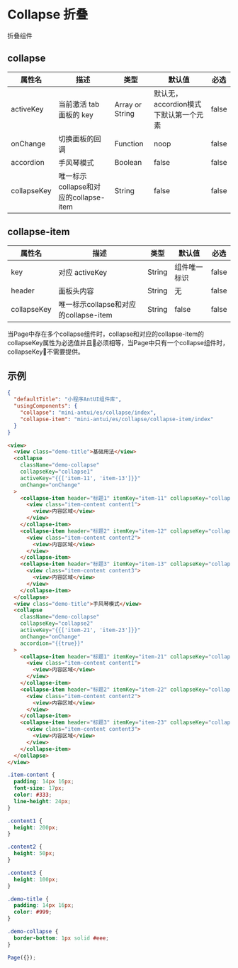 # Collapse 折叠

折叠组件

## collapse

| 属性名 | 描述 | 类型 | 默认值 | 必选 |
|----|----|----|----|----|
| activeKey | 当前激活 tab 面板的 key | Array or String | 默认无，accordion模式下默认第一个元素 | false |
| onChange | 切换面板的回调	| Function | noop | false |
| accordion | 手风琴模式 | Boolean | false | false |
| collapseKey | 唯一标示collapse和对应的collapse-item | String | false | false |
## collapse-item

| 属性名 | 描述 | 类型 | 默认值 | 必选 |
|----|----|----|----|----|
| key | 对应 activeKey | String | 组件唯一标识 | false |
| header | 面板头内容	| String | 无 | false |
| collapseKey | 唯一标示collapse和对应的collapse-item | String | false | false |

当Page中存在多个collapse组件时，collapse和对应的collapse-item的collapseKey属性为必选值并且必须相等，当Page中只有一个collapse组件时，collapseKey不需要提供。

## 示例

```json
{
  "defaultTitle": "小程序AntUI组件库",
  "usingComponents": {
    "collapse": "mini-antui/es/collapse/index",
    "collapse-item": "mini-antui/es/collapse/collapse-item/index"
  }
}
```

```html
<view>
  <view class="demo-title">基础用法</view>
  <collapse
    className="demo-collapse"
    collapseKey="collapse1"
    activeKey="{{['item-11', 'item-13']}}"
    onChange="onChange"
  >
    <collapse-item header="标题1" itemKey="item-11" collapseKey="collapse1">
      <view class="item-content content1">
        <view>内容区域</view>
      </view>                
    </collapse-item>
    <collapse-item header="标题2" itemKey="item-12" collapseKey="collapse1">
      <view class="item-content content2">
        <view>内容区域</view>
      </view>
    </collapse-item>
    <collapse-item header="标题3" itemKey="item-13" collapseKey="collapse1">
      <view class="item-content content3">
        <view>内容区域</view>         
      </view>
    </collapse-item>
  </collapse>
  <view class="demo-title">手风琴模式</view>
  <collapse
    className="demo-collapse"
    collapseKey="collapse2"
    activeKey="{{['item-21', 'item-23']}}"
    onChange="onChange"
    accordion="{{true}}"
  >
    <collapse-item header="标题1" itemKey="item-21" collapseKey="collapse2">
      <view class="item-content content1">
        <view>内容区域</view>
      </view>                
    </collapse-item>
    <collapse-item header="标题2" itemKey="item-22" collapseKey="collapse2">
      <view class="item-content content2">
        <view>内容区域</view>
      </view>
    </collapse-item>
    <collapse-item header="标题3" itemKey="item-23" collapseKey="collapse2">
      <view class="item-content content3">
        <view>内容区域</view>         
      </view>
    </collapse-item>
  </collapse>  
</view>
```

```css
.item-content {
  padding: 14px 16px;
  font-size: 17px;
  color: #333;
  line-height: 24px;
}

.content1 {
  height: 200px;
}

.content2 {
  height: 50px;
}

.content3 {
  height: 100px;
}

.demo-title {
  padding: 14px 16px;
  color: #999;
}

.demo-collapse {
  border-bottom: 1px solid #eee;
}
```

```javascript
Page({});
```
